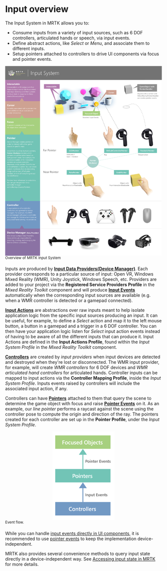 # Input overview

The Input System in MRTK allows you to:

- Consume inputs from a variety of input sources, such as 6 DOF controllers, articulated hands or speech, via input events.
- Define abstract actions, like *Select* or *Menu*, and associate them to different inputs.
- Setup pointers attached to controllers to drive UI components via focus and pointer events.

<img src="../../Documentation/Images/Input/MRTK_InputSystem.png" style="display:block;margin-left:auto;margin-right:auto;">
<sup>Overview of MRTK Input System</sup>

Inputs are produced by [**Input Data Providers(Device Manager)**](InputProviders.md). Each provider corresponds to a particular source of input: Open VR, Windows Mixed Reality (WMR), Unity Joystick, Windows Speech, etc. Providers are added to your project via the **Registered Service Providers Profile** in the *Mixed Reality Toolkit* component and will produce [**Input Events**](InputEvents.md) automatically when the corresponding input sources are available (e.g. when a WMR controller is detected or a gamepad connected).

[**Input Actions**](InputActions.md) are abstractions over raw inputs meant to help isolate application logic from the specific input sources producing an input. It can be useful, for example, to define a *Select* action and map it to the left mouse button, a button in a gamepad and a trigger in a 6 DOF controller. You can then have your application logic listen for *Select* input action events instead of having to be aware of all the different inputs that can produce it. Input Actions are defined in the **Input Actions Profile**, found within the *Input System Profile* in the *Mixed Reality Toolkit* component.

[**Controllers**](Controllers.md) are created by *input providers* when input devices are detected and destroyed when they're lost or disconnected. The WMR input provider, for example, will create *WMR controllers* for 6 DOF devices and *WMR articulated hand controllers* for articulated hands. Controller inputs can be mapped to input actions via the **Controller Mapping Profile**, inside the *Input System Profile*. Inputs events raised by controllers will include the associated input action, if any.

Controllers can have [**Pointers**](Pointers.md) attached to them that query the scene to determine the game object with focus and raise [**Pointer Events**](Pointers.md#pointer-event-interfaces) on it. As an example, our *line pointer* performs a raycast against the scene using the controller pose to compute the origin and direction of the ray. The pointers created for each controller are set up in the **Pointer Profile**, under the *Input System Profile*.

<img src="../../Documentation/Images/Input/MRTK_Input_EventFlow.png" width="200px" style="display:block;margin-left:auto;margin-right:auto;">
<sup>Event flow.</sup>

While you can handle [input events directly in UI components](InputEvents.md), it is recommended to use [pointer events](pointers.md#pointer-event-interfaces) to keep the implementation device-independent.

MRTK also provides several convenience methods to query input state directly in a device-independent way. See [Accessing input state in MRTK](InputState.md) for more details.
